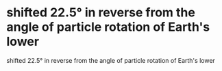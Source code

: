 # shifted 22.5° in reverse from the angle of particle rotation of Earth's lower

shifted 22.5° in reverse from the angle of particle rotation of Earth's lower